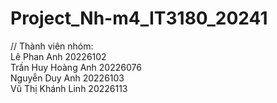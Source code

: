 # Project_Nh-m4_IT3180_20241
// Thành viên nhóm: <br>
Lê Phan Anh 20226102 <br>
Trần Huy Hoàng Anh 20226076 <br>
Nguyễn Duy Anh 20226103 <br>
Vũ Thị Khánh Linh 20226113 <br>
